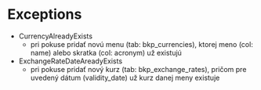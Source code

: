 # Exceptions

  * CurrencyAlreadyExists 
    * pri pokuse pridať novú menu (tab: bkp_currencies), ktorej meno (col: name) alebo skratka (col: acronym) už existujú
  * ExchangeRateDateAreadyExists
    * pri pokuse pridať nový kurz (tab: bkp_exchange_rates), pričom pre uvedený dátum (validity_date) už kurz danej meny existuje
